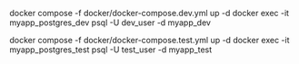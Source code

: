 docker compose -f docker/docker-compose.dev.yml up -d
docker exec -it myapp_postgres_dev psql -U dev_user -d myapp_dev

docker compose -f docker/docker-compose.test.yml up -d
docker exec -it myapp_postgres_test psql -U test_user -d myapp_test